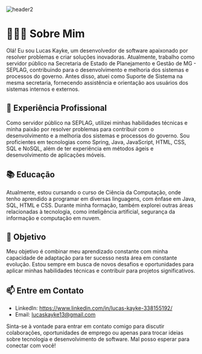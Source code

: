 ![header2](https://github.com/Lucaskayke814/Lucaskayke814/assets/125411283/01f3f25d-a9f0-427e-b70f-84b229fd5529)

# 👨🏽‍💻 Sobre Mim

Olá! Eu sou Lucas Kayke, um desenvolvedor de software apaixonado por resolver problemas e criar soluções inovadoras. Atualmente, trabalho como servidor público na Secretaria de Estado de Planejamento e Gestão de MG - SEPLAG, contribuindo para o desenvolvimento e melhoria dos sistemas e processos do governo. Antes disso, atuei como Suporte de Sistema na mesma secretaria, fornecendo assistência e orientação aos usuários dos sistemas internos e externos.

## 🚀 Experiência Profissional

Como servidor público na SEPLAG, utilizei minhas habilidades técnicas e minha paixão por resolver problemas para contribuir com o desenvolvimento e a melhoria dos sistemas e processos do governo. Sou proficientes em tecnologias como Spring, Java, JavaScript, HTML, CSS, SQL e NoSQL, além de ter experiência em métodos ágeis e desenvolvimento de aplicações móveis.

## 📚 Educação

Atualmente, estou cursando o curso de Ciência da Computação, onde tenho aprendido a programar em diversas linguagens, com ênfase em Java, SQL, HTML e CSS. Durante minha formação, também explorei outras áreas relacionadas à tecnologia, como inteligência artificial, segurança da informação e computação em nuvem.

## 💼 Objetivo

Meu objetivo é combinar meu aprendizado constante com minha capacidade de adaptação para ter sucesso nesta área em constante evolução. Estou sempre em busca de novos desafios e oportunidades para aplicar minhas habilidades técnicas e contribuir para projetos significativos.

## 📫 Entre em Contato

- LinkedIn: https://www.linkedin.com/in/lucas-kayke-338155192/
- Email: lucaskayke13@gmail.com

Sinta-se à vontade para entrar em contato comigo para discutir colaborações, oportunidades de emprego ou apenas para trocar ideias sobre tecnologia e desenvolvimento de software. Mal posso esperar para conectar com você!

